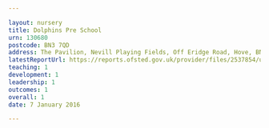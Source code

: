 ```yaml
---

layout: nursery
title: Dolphins Pre School
urn: 130680
postcode: BN3 7QD
address: The Pavilion, Nevill Playing Fields, Off Eridge Road, Hove, BN3 7QD
latestReportUrl: https://reports.ofsted.gov.uk/provider/files/2537854/urn/130680.pdf
teaching: 1
development: 1
leadership: 1
outcomes: 1
overall: 1
date: 7 January 2016

---
```

